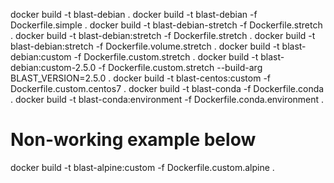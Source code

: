 docker build -t blast-debian .
docker build -t blast-debian -f Dockerfile.simple .
docker build -t blast-debian-stretch -f Dockerfile.stretch .
docker build -t blast-debian:stretch -f Dockerfile.stretch .
docker build -t blast-debian:stretch -f Dockerfile.volume.stretch .
docker build -t blast-debian:custom -f Dockerfile.custom.stretch .
docker build -t blast-debian:custom-2.5.0 -f Dockerfile.custom.stretch --build-arg BLAST_VERSION=2.5.0 .
docker build -t blast-centos:custom -f Dockerfile.custom.centos7 .
docker build -t blast-conda -f Dockerfile.conda .
docker build -t blast-conda:environment -f Dockerfile.conda.environment .

# Non-working example below
docker build -t blast-alpine:custom -f Dockerfile.custom.alpine .

